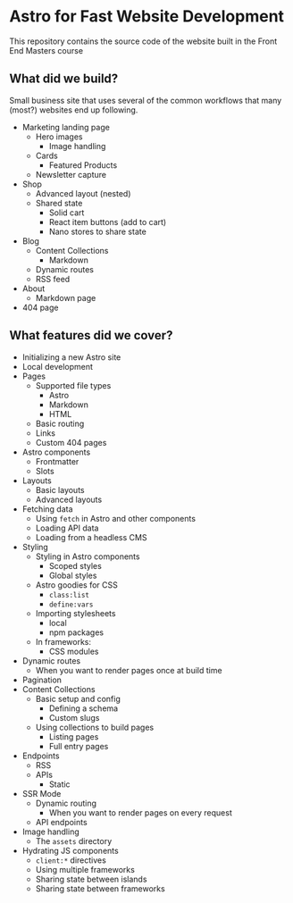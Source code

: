 # Astro for Fast Website Development

This repository contains the source code of the website built in the Front End Masters course

## What did we build?

Small business site that uses several of the common workflows that many (most?) websites end up following.

- Marketing landing page
  - Hero images
    - Image handling
  - Cards
    - Featured Products
  - Newsletter capture
- Shop
  - Advanced layout (nested)
  - Shared state
    - Solid cart
    - React item buttons (add to cart)
    - Nano stores to share state
- Blog
  - Content Collections
    - Markdown
  - Dynamic routes
  - RSS feed
- About
  - Markdown page
- 404 page

## What features did we cover?

- Initializing a new Astro site
- Local development
- Pages
  - Supported file types
    - Astro
    - Markdown
    - HTML
  - Basic routing
  - Links
  - Custom 404 pages
- Astro components
  - Frontmatter
  - Slots
- Layouts
  - Basic layouts
  - Advanced layouts
- Fetching data
  - Using `fetch` in Astro and other components
  - Loading API data
  - Loading from a headless CMS
- Styling
  - Styling in Astro components
    - Scoped styles
    - Global styles
  - Astro goodies for CSS
    - `class:list`
    - `define:vars`
  - Importing stylesheets
    - local
    - npm packages
  - In frameworks:
    - CSS modules
- Dynamic routes
  - When you want to render pages once at build time
- Pagination
- Content Collections
  - Basic setup and config
    - Defining a schema
    - Custom slugs
  - Using collections to build pages
    - Listing pages
    - Full entry pages
- Endpoints
  - RSS
  - APIs
    - Static
- SSR Mode
  - Dynamic routing
    - When you want to render pages on every request
  - API endpoints
- Image handling
  - The `assets` directory
- Hydrating JS components
  - `client:*` directives
  - Using multiple frameworks
  - Sharing state between islands
  - Sharing state between frameworks
